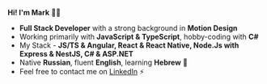 __Hi! I'm Mark__ :man_technologist:

* __Full Stack Developer__ with a strong background in __Motion Design__
* Working primarily with __JavaScript & TypeScript__, hobby-coding with __C#__
* My Stack - __JS/TS & Angular, React & React Native, Node.Js with Express & NestJS, C# & ASP.NET__
* Native __Russian__, fluent __English__, learning __Hebrew__ 🌴
* Feel free to contact me on <a href="https://www.linkedin.com/in/mark-andrew-jft/">LinkedIn</a> ⚡
